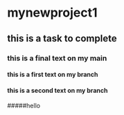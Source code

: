 # mynewproject1
## this is a task to complete
### this is a final text on my main 
#### this is a first text on my branch
#### this is a second text on my branch
#####hello
